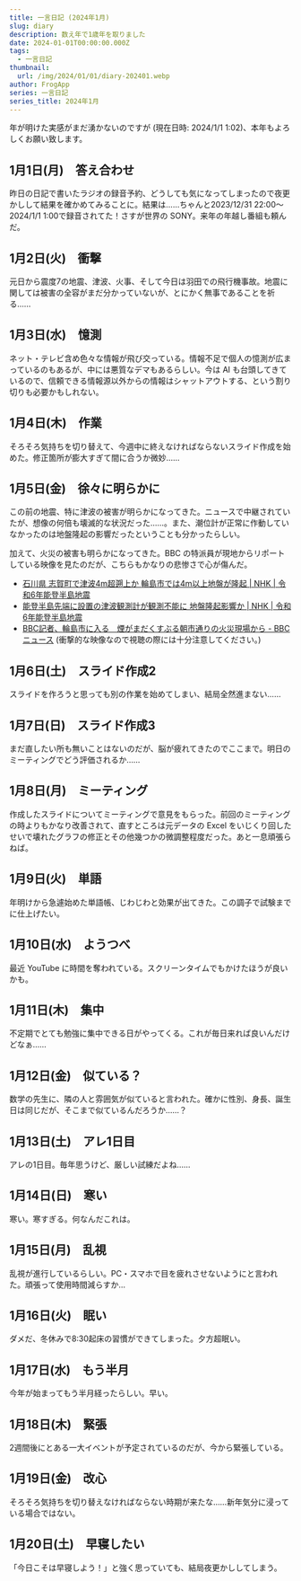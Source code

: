```yaml
---
title: 一言日記 (2024年1月)
slug: diary
description: 数え年で1歳年を取りました
date: 2024-01-01T00:00:00.000Z
tags:
  - 一言日記
thumbnail:
  url: /img/2024/01/01/diary-202401.webp
author: FrogApp
series: 一言日記
series_title: 2024年1月
---
```


年が明けた実感がまだ湧かないのですが (現在日時: 2024/1/1 1:02)、本年もよろしくお願い致します。

## 1月1日(月)　答え合わせ

昨日の日記で書いたラジオの録音予約、どうしても気になってしまったので夜更かしして結果を確かめてみることに。結果は……ちゃんと2023/12/31 22:00～2024/1/1 1:00で録音されてた！さすが世界の SONY。来年の年越し番組も頼んだ。

## 1月2日(火)　衝撃

元日から震度7の地震、津波、火事、そして今日は羽田での飛行機事故。地震に関しては被害の全容がまだ分かっていないが、とにかく無事であることを祈る……

## 1月3日(水)　憶測

ネット・テレビ含め色々な情報が飛び交っている。情報不足で個人の憶測が広まっているのもあるが、中には悪質なデマもあるらしい。今は AI も台頭してきているので、信頼できる情報源以外からの情報はシャットアウトする、という割り切りも必要かもしれない。

## 1月4日(木)　作業

そろそろ気持ちを切り替えて、今週中に終えなければならないスライド作成を始めた。修正箇所が膨大すぎて間に合うか微妙……

## 1月5日(金)　徐々に明らかに

この前の地震、特に津波の被害が明らかになってきた。ニュースで中継されていたが、想像の何倍も壊滅的な状況だった……。また、潮位計が正常に作動していなかったのは地盤隆起の影響だったということも分かったらしい。

加えて、火災の被害も明らかになってきた。BBC の特派員が現地からリポートしている映像を見たのだが、こちらもかなりの悲惨さで心が傷んだ。

* [石川県 志賀町で津波4m超遡上か 輪島市では4m以上地盤が隆起 | NHK | 令和6年能登半島地震](https://www3.nhk.or.jp/news/html/20240105/k10014310811000.html)
* [能登半島先端に設置の津波観測計が観測不能に 地盤隆起影響か | NHK | 令和6年能登半島地震](https://www3.nhk.or.jp/news/html/20240105/k10014310321000.html)
* [BBC記者、輪島市に入る　煙がまだくすぶる朝市通りの火災現場から - BBCニュース](https://www.bbc.com/japanese/video-67879073) (衝撃的な映像なので視聴の際には十分注意してください。)

## 1月6日(土)　スライド作成2

スライドを作ろうと思っても別の作業を始めてしまい、結局全然進まない……

## 1月7日(日)　スライド作成3

まだ直したい所も無いことはないのだが、脳が疲れてきたのでここまで。明日のミーティングでどう評価されるか……

## 1月8日(月)　ミーティング

作成したスライドについてミーティングで意見をもらった。前回のミーティングの時よりもかなり改善されて、直すところは元データの Excel をいじくり回したせいで壊れたグラフの修正とその他幾つかの微調整程度だった。あと一息頑張らねば。

## 1月9日(火)　単語

年明けから急遽始めた単語帳、じわじわと効果が出てきた。この調子で試験までに仕上げたい。

## 1月10日(水)　ようつべ

最近 YouTube に時間を奪われている。スクリーンタイムでもかけたほうが良いかも。

## 1月11日(木)　集中

不定期でとても勉強に集中できる日がやってくる。これが毎日来れば良いんだけどなぁ……

## 1月12日(金)　似ている？

数学の先生に、隣の人と雰囲気が似ていると言われた。確かに性別、身長、誕生日は同じだが、そこまで似ているんだろうか……？

## 1月13日(土)　アレ1日目

アレの1日目。毎年思うけど、厳しい試練だよね……

## 1月14日(日)　寒い

寒い。寒すぎる。何なんだこれは。

## 1月15日(月)　乱視

乱視が進行しているらしい。PC・スマホで目を疲れさせないようにと言われた。頑張って使用時間減らすか…

## 1月16日(火)　眠い

ダメだ、冬休みで8:30起床の習慣ができてしまった。夕方超眠い。

## 1月17日(水)　もう半月

今年が始まってもう半月経ったらしい。早い。

## 1月18日(木)　緊張

2週間後にとある一大イベントが予定されているのだが、今から緊張している。

## 1月19日(金)　改心

そろそろ気持ちを切り替えなければならない時期が来たな……新年気分に浸っている場合ではない。

## 1月20日(土)　早寝したい

「今日こそは早寝しよう！」と強く思っていても、結局夜更かししてしまう。
